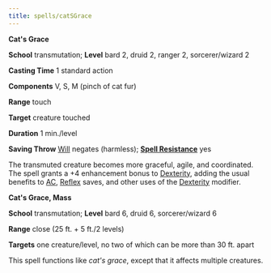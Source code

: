```yaml
---
title: spells/catSGrace
---
```

 **Cat's Grace**

**School** transmutation; **Level** bard 2, druid 2, ranger 2, sorcerer/wizard 2

**Casting Time** 1 standard action

**Components** V, S, M (pinch of cat fur)

**Range** touch

**Target** creature touched

**Duration** 1 min./level

**Saving Throw** [Will](../combat.md#_will) negates (harmless); **[Spell Resistance](../glossary.md#_spell-resistance)** yes

The transmuted creature becomes more graceful, agile, and coordinated. The spell grants a +4 enhancement bonus to [Dexterity](../gettingStarted.md#_dexterity), adding the usual benefits to [AC](../combat.md#_armor-class), [Reflex](../combat.md#_reflex) saves, and other uses of the [Dexterity](../gettingStarted.md#_dexterity) modifier.

**Cat's Grace, Mass**

**School** transmutation; **Level** bard 6, druid 6, sorcerer/wizard 6

**Range** close (25 ft. + 5 ft./2 levels)

**Targets** one creature/level, no two of which can be more than 30 ft. apart

This spell functions like _cat's grace_, except that it affects multiple creatures.

